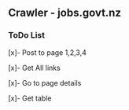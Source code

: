 ## Crawler - jobs.govt.nz

### ToDo List

[x]- Post to page 1,2,3,4

[x]- Get All links

[x]- Go to page details

[x]- Get table 
